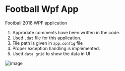 # Football Wpf App
Football 2018 WPF application

1. Approriate comments have been written in the code.
2. Used `.dat` file for this application.
3. File path is given in `app.config` file
4. Proper exception handling is implemented.
5. Used `data grid` to show the data in  UI 

![image](https://user-images.githubusercontent.com/34414643/42724985-50d31538-879a-11e8-9b96-578fa831b9a3.png)
